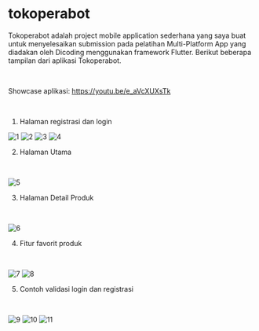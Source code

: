 # tokoperabot

Tokoperabot adalah project mobile application sederhana yang saya buat untuk menyelesaikan submission pada pelatihan Multi-Platform App yang diadakan oleh Dicoding menggunakan framework Flutter. Berikut beberapa tampilan dari aplikasi Tokoperabot.

<br>

Showcase aplikasi:
https://youtu.be/e_aVcXUXsTk

<br>

1. Halaman registrasi dan login

![1](https://user-images.githubusercontent.com/94217153/193464856-c6958e78-773b-409e-9bab-4e095247a3b3.png) 
![2](https://user-images.githubusercontent.com/94217153/193464862-d43e0671-7623-433b-bb3c-185175ea8a94.png)
![3](https://user-images.githubusercontent.com/94217153/193464981-8bd7474a-f46f-4378-9b3b-b3bdd5a61cb6.png)
![4](https://user-images.githubusercontent.com/94217153/193464988-216104bf-a44f-43d8-934c-fbdf1948e192.png)

2. Halaman Utama
<br>

![5](https://user-images.githubusercontent.com/94217153/193465032-4045694c-c215-4493-b7ed-0e5227e68b93.png)

3. Halaman Detail Produk
<br>

![6](https://user-images.githubusercontent.com/94217153/193465078-ece4b261-fd8d-4b85-8a25-3063f5d29e30.png)

4. Fitur favorit produk
<br>

![7](https://user-images.githubusercontent.com/94217153/193465122-77a19494-0ade-494e-b2ca-a0b552a9dd27.png)
![8](https://user-images.githubusercontent.com/94217153/193465157-9af1d0b8-229a-4fee-b534-654e5d18e323.png)

5. Contoh validasi login dan registrasi
<br>

![9](https://user-images.githubusercontent.com/94217153/193465207-ca2c0285-1556-4841-a9df-5a32f32305d1.png)
![10](https://user-images.githubusercontent.com/94217153/193465209-e5056d40-cabb-4870-b798-76b9e3f45faf.png)
![11](https://user-images.githubusercontent.com/94217153/193465222-4eb3a559-981a-4422-bfb6-0ea3dfbb52a3.png)
